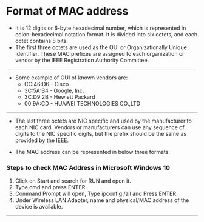 # Format of MAC address 
* It is 12 digits or 6-byte hexadecimal number, which is represented in colon-hexadecimal notation format. It is divided into six octets, and each octet contains 8 bits. 
* The first three octets are used as the OUI or Organizationally Unique Identifier. These MAC prefixes are assigned to each organization or vendor by the IEEE Registration Authority Committee. 

---
* Some example of OUI of known vendors are: 
  * CC:46:D6 - Cisco 
  * 3C:5A:B4 - Google, Inc. 
  * 3C:D9:2B - Hewlett Packard 
  * 00:9A:CD - HUAWEI TECHNOLOGIES CO.,LTD 
--- 
 
* The last three octets are NIC specific and used by the manufacturer to each NIC card. Vendors or manufacturers can use any sequence of digits to the NIC specific digits, but the prefix should be the same as provided by the IEEE. 
 
* The MAC address can be represented in below three formats: 

### Steps to check MAC Address in Microsoft Windows 10 
1. 	Click on Start and search for RUN and open it. 
2.	Type cmd and press ENTER. 
3.	Command Prompt will open, Type ipconfig /all and Press ENTER. 
4.	Under Wireless LAN Adapter, name and physical/MAC address of the device is available. 

---
